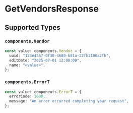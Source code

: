 # GetVendorsResponse


## Supported Types

### `components.Vendor`

```typescript
const value: components.Vendor = {
  uuid: "123e4567-0f30-4680-b81a-22fb2106a2fb",
  editDate: "2025-07-01 12:00:00",
  name: "<value>",
};
```

### `components.ErrorT`

```typescript
const value: components.ErrorT = {
  errorCode: 1000,
  message: "An error occurred completing your request",
};
```

